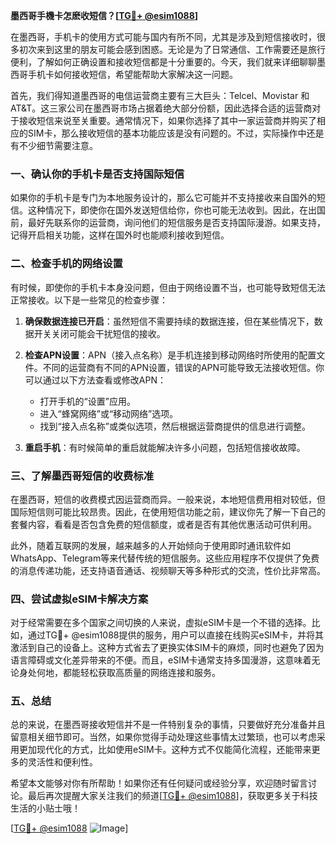**墨西哥手機卡怎麽收短信？[[TG💪+ @esim1088](https://t.me/s/esim1088)]**

在墨西哥，手机卡的使用方式可能与国内有所不同，尤其是涉及到短信接收时，很多初次来到这里的朋友可能会感到困惑。无论是为了日常通信、工作需要还是旅行便利，了解如何正确设置和接收短信都是十分重要的。今天，我们就来详细聊聊墨西哥手机卡如何接收短信，希望能帮助大家解决这一问题。

首先，我们得知道墨西哥的电信运营商主要有三大巨头：Telcel、Movistar 和 AT&T。这三家公司在墨西哥市场占据着绝大部分份额，因此选择合适的运营商对于接收短信来说至关重要。通常情况下，如果你选择了其中一家运营商并购买了相应的SIM卡，那么接收短信的基本功能应该是没有问题的。不过，实际操作中还是有不少细节需要注意。

### 一、确认你的手机卡是否支持国际短信

如果你的手机卡是专门为本地服务设计的，那么它可能并不支持接收来自国外的短信。这种情况下，即使你在国外发送短信给你，你也可能无法收到。因此，在出国前，最好先联系你的运营商，询问他们的短信服务是否支持国际漫游。如果支持，记得开启相关功能，这样在国外时也能顺利接收到短信。

### 二、检查手机的网络设置

有时候，即使你的手机卡本身没问题，但由于网络设置不当，也可能导致短信无法正常接收。以下是一些常见的检查步骤：

1. **确保数据连接已开启**：虽然短信不需要持续的数据连接，但在某些情况下，数据开关关闭可能会干扰短信的接收。
   
2. **检查APN设置**：APN（接入点名称）是手机连接到移动网络时所使用的配置文件。不同的运营商有不同的APN设置，错误的APN可能导致无法接收短信。你可以通过以下方法查看或修改APN：
   - 打开手机的“设置”应用。
   - 进入“蜂窝网络”或“移动网络”选项。
   - 找到“接入点名称”或类似选项，然后根据运营商提供的信息进行调整。

3. **重启手机**：有时候简单的重启就能解决许多小问题，包括短信接收故障。

### 三、了解墨西哥短信的收费标准

在墨西哥，短信的收费模式因运营商而异。一般来说，本地短信费用相对较低，但国际短信则可能比较昂贵。因此，在使用短信功能之前，建议你先了解一下自己的套餐内容，看看是否包含免费的短信额度，或者是否有其他优惠活动可供利用。

此外，随着互联网的发展，越来越多的人开始倾向于使用即时通讯软件如WhatsApp、Telegram等来代替传统的短信服务。这些应用程序不仅提供了免费的消息传递功能，还支持语音通话、视频聊天等多种形式的交流，性价比非常高。

### 四、尝试虚拟eSIM卡解决方案

对于经常需要在多个国家之间切换的人来说，虚拟eSIM卡是一个不错的选择。比如，通过TG💪+ @esim1088提供的服务，用户可以直接在线购买eSIM卡，并将其激活到自己的设备上。这种方式省去了更换实体SIM卡的麻烦，同时也避免了因为语言障碍或文化差异带来的不便。而且，eSIM卡通常支持多国漫游，这意味着无论身处何地，都能轻松获取高质量的网络连接和服务。

### 五、总结

总的来说，在墨西哥接收短信并不是一件特别复杂的事情，只要做好充分准备并且留意相关细节即可。当然，如果你觉得手动处理这些事情太过繁琐，也可以考虑采用更加现代化的方式，比如使用eSIM卡。这种方式不仅能简化流程，还能带来更多的灵活性和便利性。

希望本文能够对你有所帮助！如果你还有任何疑问或经验分享，欢迎随时留言讨论。最后再次提醒大家关注我们的频道[[TG💪+ @esim1088](https://t.me/s/esim1088)]，获取更多关于科技生活的小贴士哦！

[[TG💪+ @esim1088](https://t.me/s/esim1088) ![Image](https://i.postimg.cc/4NQfJmqS/Snipaste-2025-05-13-00-14-12.png)]